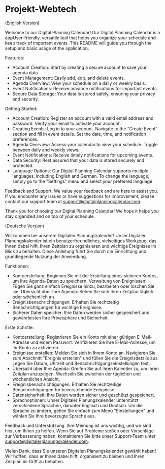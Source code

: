 # Projekt-Webtech
(English Version)

Welcome to our Digital Planning Calendar!
Our Digital Planning Calendar is a appUser-friendly, versatile tool that helps you organize your schedule and keep track of important events. This README will guide you through the setup and basic usage of the application.

Features:
 - Account Creation: Start by creating a secure account to save your agenda data.
 - Event Management: Easily add, edit, and delete events.
 - Agenda Overview: View your schedule on a daily or weekly basis.
 - Event Notifications: Receive advance notifications for important events.
 - Secure Data Storage: Your data is stored safely, ensuring your privacy and security.
   
Getting Started:
 - Account Creation:
Register an account with a valid email address and password.
Verify your email to activate your account.
 - Creating Events:
Log in to your account.
Navigate to the "Create Event" section and fill in event details.
Set the date, time, and notification preferences.
 - Agenda Overview:
Access your calendar to view your schedule.
Toggle between daily and weekly views.
 - Event Notifications:
Receive timely notifications for upcoming events.
 - Data Security:
Rest assured that your data is stored securely and protected.
 - Language Options:
Our Digital Planning Calendar supports multiple languages, including English and German. To change the language, simply go to the "Settings" menu and select your preferred language.

Feedback and Support:
We value your feedback and are here to assist you. If you encounter any issues or have suggestions for improvement, please contact our support team at support@digitalplanningcalendar.com.

Thank you for choosing our Digital Planning Calendar! We hope it helps you stay organized and on top of your schedule.

(Deutsche Version)

Willkommen bei unserem Digitalen Planungskalender!
Unser Digitaler Planungskalender ist ein benutzerfreundliches, vielseitiges Werkzeug, das Ihnen dabei hilft, Ihren Zeitplan zu organisieren und wichtige Ereignisse im Blick zu behalten. Diese Anleitung führt Sie durch die Einrichtung und grundlegende Nutzung der Anwendung.

Funktionen:
- Kontoerstellung: Beginnen Sie mit der Erstellung eines sicheren Kontos, um Ihre Agenda-Daten zu speichern.
Verwaltung von Ereignissen: Fügen Sie ganz einfach Ereignisse hinzu, bearbeiten oder löschen Sie sie.
Übersicht über Ihre Agenda: Sehen Sie sich Ihren Zeitplan täglich oder wöchentlich an.
- Ereignisbenachrichtigungen: Erhalten Sie rechtzeitig Benachrichtigungen für wichtige Ereignisse.
- Sicherer Daten speicher: Ihre Daten werden sicher gespeichert und gewährleisten Ihre Privatsphäre und Sicherheit.
  
Erste Schritte:
 - Kontoerstellung:
Registrieren Sie ein Konto mit einer gültigen E-Mail-Adresse und einem Passwort.
Verifizieren Sie Ihre E-Mail-Adresse, um Ihr Konto zu aktivieren.
 - Ereignisse erstellen:
Melden Sie sich in Ihrem Konto an.
Navigieren Sie zum Abschnitt "Ereignis erstellen" und füllen Sie die Ereignisdetails aus.
Legen Sie Datum, Uhrzeit und Benachrichtigungseinstellungen fest.
 - Übersicht über Ihre Agenda:
Greifen Sie auf Ihren Kalender zu, um Ihren Zeitplan anzuzeigen.
Wechseln Sie zwischen der täglichen und wöchentlichen Ansicht.
 - Ereignisbenachrichtigungen:
Erhalten Sie rechtzeitige Benachrichtigungen für bevorstehende Ereignisse.
 - Datensicherheit:
Ihre Daten werden sicher und geschützt gespeichert.
 - Sprachoptionen:
Unser Digitaler Planungskalender unterstützt verschiedene Sprachen, darunter Englisch und Deutsch. Um die Sprache zu ändern, gehen Sie einfach zum Menü "Einstellungen" und wählen Sie Ihre bevorzugte Sprache aus.

Feedback und Unterstützung:
Ihre Meinung ist uns wichtig, und wir sind hier, um Ihnen zu helfen. Wenn Sie auf Probleme stoßen oder Vorschläge zur Verbesserung haben, kontaktieren Sie bitte unser Support-Team unter support@digitalerplanungskalender.com.

Vielen Dank, dass Sie unseren Digitalen Planungskalender gewählt haben! Wir hoffen, dass er Ihnen dabei hilft, organisiert zu bleiben und Ihren Zeitplan im Griff zu behalten.
